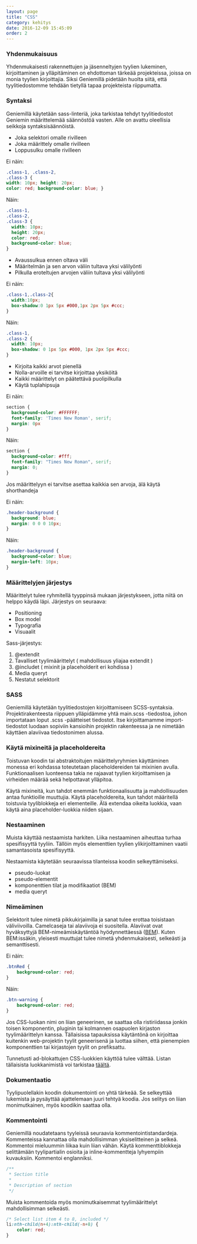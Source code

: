 ```yaml
---
layout: page
title: "CSS"
category: kehitys
date: 2016-12-09 15:45:09
order: 2
---
```


### Yhdenmukaisuus

Yhdenmukaisesti rakennettujen ja jäsenneltyjen tyylien lukeminen, kirjoittaminen ja ylläpitäminen on ehdottoman tärkeää projekteissa, joissa on monia tyylien kirjoittajia. Siksi Geniemillä pidetään huolta siitä, että tyylitiedostomme tehdään tietyllä tapaa projekteista riippumatta.

### Syntaksi

Geniemillä käytetään sass-linteriä, joka tarkistaa tehdyt tyylitiedostot Geniemin määrittelemää säännöstöä vasten. Alle on avattu oleellisia seikkoja syntaksisäännöistä.

* Joka selektori omalle rivilleen
* Joka määrittely omalle rivilleen
* Loppusulku omalle rivilleen

Ei näin:

```css
.class-1, .class-2,
.class-3 {
width: 10px; height: 20px;
color: red; background-color: blue; }
```

Näin:

```css
.class-1,
.class-2,
.class-3 {
  width: 10px;
  height: 20px;
  color: red;
  background-color: blue;
}
```

* Avaussulkua ennen oltava väli
* Määritelmän ja sen arvon väliin tultava yksi välilyönti
* Pilkulla eroteltujen arvojen väliin tultava yksi välilyönti

Ei näin:

```css
.class-1,.class-2{
  width:10px;
  box-shadow:0 1px 5px #000,1px 2px 5px #ccc;
}
```

Näin:

```css
.class-1,
.class-2 {
  width: 10px;
  box-shadow: 0 1px 5px #000, 1px 2px 5px #ccc;
}
```

* Kirjoita kaikki arvot pienellä
* Nolla-arvoille ei tarvitse kirjoittaa yksiköitä
* Kaikki määrittelyt on päätettävä puolipilkulla
* Käytä tuplahipsuja

Ei näin:

```css
section {
  background-color: #FFFFFF;
  font-family: 'Times New Roman', serif;
  margin: 0px
}
```

Näin:

```css
section {
  background-color: #fff;
  font-family: "Times New Roman", serif;
  margin: 0;
}
```

Jos määrittelyyn ei tarvitse asettaa kaikkia sen arvoja, älä käytä shorthandeja

Ei näin:

```css
.header-background {
  background: blue;
  margin: 0 0 0 10px;
}
```

Näin:

```css
.header-background {
  background-color: blue;
  margin-left: 10px;
}
```

### Määrittelyjen järjestys

Määrittelyt tulee ryhmitellä tyyppinsä mukaan järjestykseen, jotta niitä on helppo käydä läpi. Järjestys on seuraava:
* Positioning
* Box model
* Typografia
* Visuaalit

Sass-järjestys:

1. @extendit
2. Tavalliset tyylimäärittelyt ( mahdollisuus yliajaa extendit )
3. @includet ( mixinit ja placeholderit eri kohdissa )
4. Media queryt
4. Nestatut selektorit

### SASS

Geniemillä käytetään tyylitiedostojen kirjoittamiseen SCSS-syntaksia. Projektirakenteesta riippuen ylläpidämme yhtä main.scss -tiedostoa, johon importataan loput .scss -päätteiset tiedostot. Itse kirjoittamamme import-tiedostot luodaan sopiviin kansioihin projektin rakenteessa ja ne nimetään käyttäen alaviivaa tiedostonimen alussa.

### Käytä mixineitä ja placeholdereita

Toistuvan koodin tai abstraktoitujen määrittelyryhmien käyttäminen monessa eri kohdassa toteutetaan placeholdereiden tai mixinien avulla. Funktionaalisen luonteensa takia ne rajaavat tyylien kirjoittamisen ja virheiden määrää sekä helpottavat ylläpitoa.

Käytä mixineitä, kun tahdot enemmän funktionaalisuutta ja mahdollisuuden antaa funktioille muuttujia. Käytä placeholdereita, kun tahdot määritellä toistuvia tyyliblokkeja eri elementeille. Älä extendaa oikeita luokkia, vaan käytä aina placeholder-luokkia niiden sijaan.

### Nestaaminen

Muista käyttää nestaamista harkiten. Liika nestaaminen aiheuttaa turhaa spesifisyyttä tyyliin. Tällöin myös elementtien tyylien ylikirjoittaminen vaatii samantasoista spesifisyyttä.

Nestaamista käytetään seuraavissa tilanteissa koodin selkeyttämiseksi.

* pseudo-luokat
* pseudo-elementit
* komponenttien tilat ja modifikaatiot (BEM)
* media queryt

### Nimeäminen

Selektorit tulee nimetä pikkukirjaimilla ja sanat tulee erottaa toisistaan väliviivoilla. Camelcaseja tai alaviivoja ei suositella. Alaviivat ovat hyväksyttyjä BEM-nimeämiskäytäntöä hyödynnettäessä ([BEM](http://csswizardry.com/2013/01/mindbemding-getting-your-head-round-bem-syntax/)). Kuten BEM:issäkin, yleisesti muuttujat tulee nimetä yhdenmukaisesti, selkeästi ja semanttisesti.

Ei näin:

```css
.btnRed {
    background-color: red;
}
```

Näin:

```css
.btn-warning {
    background-color: red;
}
```

Jos CSS-luokan nimi on liian geneerinen, se saattaa olla ristiriidassa jonkin toisen komponentin, pluginin tai kolmannen osapuolen kirjaston tyylimäärittelyn kanssa. Tällaisissa tapauksissa käytäntönä on kirjoittaa kuitenkin web-projektin tyylit geneerisenä ja luottaa siihen, että pienempien komponenttien tai kirjastojen tyylit on prefiksattu.

Tunnetusti ad-blokattujen CSS-luokkien käyttöä tulee välttää. Listan tällaisista luokkanimistä voi tarkistaa [täältä](https://easylist-downloads.adblockplus.org/easylist.txt).

### Dokumentaatio

Tyylipuolellakin koodin dokumentointi on yhtä tärkeää. Se selkeyttää lukemista ja pysäyttää ajattelemaan juuri tehtyä koodia. Jos selitys on liian monimutkainen, myös koodikin saattaa olla.

### Kommentointi

Geniemillä noudatetaans tyyleissä seuraavia kommentointistandardeja. Kommenteissa kannattaa olla mahdollisimman yksiselitteinen ja selkeä. Kommentoi mieluummin liikaa kuin liian vähän. Käytä kommenttiblokkeja selittämään tyylipartialin osioita ja inline-kommentteja lyhyempiin kuvauksiin. Kommentoi englanniksi.

```css
/**
 * Section title
 *
 * Description of section
 */
```

Muista kommentoida myös monimutkaisemmat tyylimäärittelyt mahdollisimman selkeästi.

```css
/* Select list item 4 to 8, included */
li:nth-child(n+4):nth-child(-n+8) {
    color: red;
}
```

<!---
### Suorituskyky

### Performance

Let's be honest, CSS "speed" and performance is not as important as PHP or JavaScript performance. However, this doesn't mean we should ignore it. A sum of small improvements equals better experience for the user.

Three areas of concern are [network requests](#user-content-network-requests), [CSS specificity](#user-content-css-specificity) and [animation](#user-content-animations) performance.

Performance best practices are not only for the browser experience, but for code maintenance as well.

### Network Requests

* Limit the number of requests by concatenating CSS files and encoding sprites and font files to the CSS file.
* Minify stylesheets
* Use GZIP compression when possible
Automate these tasks with a PHP or/and JavaScript build process.

### CSS Specificity

Stylesheets should go from less specific rules to highly specific rules. We want our selectors specific enough so that we don't rely on code order, but not too specific so that they can be easily overridden.

For that purpose, **classes** are our preferred selectors: pretty low specificity but high reusability.

Avoid using `!important` at all costs.

Use [efficient selectors](http://csswizardry.com/2011/09/writing-efficient-css-selectors/).

Avoid:

```css
div {
  background: radial-gradient(ellipse at center,  #a90329 0%,#8f0222 44%,#6d0019 100%);
}
```

Overqualified:

```css
 div div header#header div ul.nav-menu li a.black-background {
  background: radial-gradient(ellipse at center,  #a90329 0%,#8f0222 44%,#6d0019 100%);
}
```

### Reusable code

Styles that can be shared, should be shared (aka DRY, Don’t Repeat Yourself). This will make our stylesheets less bloated and prevent the browser from doing the same calculations several times. Make good use of Sass placeholders. (also see [Inheritance](#inheritance))

### CSS over assets

Don't add an extra asset if a design element can be translated in the browser using CSS only. We value graceful degradation over additional HTTP requests.

Very common examples include gradients and triangles.

### Animations

It's a common belief that CSS animations are more performant than JavaScript animations. A few articles aimed to set the record straight (linked below).

* If you're only animating simple state changes and need good mobile support, go for CSS (most cases).
* If you need more complex animations, use a JavaScript animation framework or requestAnimationFrame.

Limit your CSS animations to 3D transforms (translate, rotate, scale) and opacity, as those are aided by the GPU and thus smoother. Note that too much reliance on the GPU can also overload it.

Avoid:

```css
#menu li{
  left: 0;
  transition: all 1s ease-in-out;
}
#menu li:hover {
  left: 10px
}
```

Always test animations on a real mobile device loading real assets, to ensure the limited memory environment doesn't tank the site.

Articles worth reading:
* [CSS animations performance: the untold story](http://greensock.com/css-performance)
* [Myth Busting: CSS Animations vs. JavaScript](https://css-tricks.com/myth-busting-css-animations-vs-javascript/)
* [CSS vs. JS Animation: Which is Faster?](http://davidwalsh.name/css-js-animation)
* [Why Moving Elements With Translate() Is Better Than Pos:abs Top/left](http://www.paulirish.com/2012/why-moving-elements-with-translate-is-better-than-posabs-topleft/)
* [CSS vs JavaScript Animations](https://developers.google.com/web/fundamentals/look-and-feel/animations/css-vs-javascript?hl=en)
* [requestAnimationFrame](https://developer.mozilla.org/en-US/docs/Web/API/window/requestAnimationFrame)

### Responsive websites

We build our websites mobile first. We do not rely on `respond.js` as it does not work well in certain environments. Instead, we leverage the benefits of Sass to manipulate our breakpoints.

### Min-width media queries

A responsive website should be built with min-width media queries.  This approach means that our media queries are consistent, readable and minimize selector overrides.

* For most selectors, properties will be added at later breakpoints. This way we can reduce the usage of overrides and resets.
* It targets the least capable browsers first which is philosophically in line with mobile first — a concept we often embrace for our sites
* When media queries consistently "point" in the same direction, it makes it easier to understand and maintain stylesheets.

Avoid mixing min-width and max-width media queries.

### Media queries placement

In Sass files, nest the media query or media query mixin within the selector it modifies. **Do not** create size-based partials (e.g. `_1024px.scss`, `_480px.scss`): it will be frustrating to hunt for a specific selector through all the files when we have to maintain the project. Putting the media query inside the selector will allow developers to immediately see all the different styles applied to an element.

Avoid:

```css
@media only screen and (min-width: 1024px) {
    @import "responsive/1024up";
}
.some-class {
    color: red;
}
.some-other-class {
    color: orange;
}
@media only screen and (min-width: 1024px) {
    .some-class {
        color: blue;
    }
}
```

Prefer:

```css
.some-class {
    color: red;
    @media only screen and (min-width: 1024px) {
        color: blue;
    }
}
.some-other-class {
    color: orange;
}
```

### IE8 and older browser support

We prefer showing a fixed-width non-responsive desktop version to older IE users rather than showing a mobile version.

* Use a breakpoint mixin to target older browsers (See [sass-mq](https://github.com/sass-mq/sass-mq) and similar).
* Load a different stylesheet for older browsers.

### Frameworks

### Grids

If a simple grid is needed, define and document placeholders and mixins as needed in a _grid.scss partial. For an example of lightweight grid systems, see [Don’t Overthink It Grids](https://css-tricks.com/dont-overthink-it-grids/).

Our preference is not to use a 3rd party grid system. Too often we are faced with a design that isn’t built on a grid or purposefully breaks a loosely defined grid. Even if the designer had a grid in mind, there are often needs that require more creative solutions. For example: fixed-width content areas to accommodate advertising.

Sometimes a more complex grid sytem is warranted and leveraging a 3rd party library will gain some efficiency. However, keep in mind that by adopting a grid system you are forcing all future collaborators on the project to learn this system. For some sites we will consider the use of popular and well supported grid systems, such as [Bourbon Neat](http://neat.bourbon.io/) or [Susy](http://susydocs.oddbird.net/).

### Resets

As of [August 13th, 2015](http://10up.com/blog/2015/sponsoring-sanitize-css/) 10up has taken stewardship of [sanitize.css](https://github.com/10up/sanitize.css), making it our primary tool for resets. Although we can still consider using [normalize.css](http://necolas.github.io/normalize.css/).

### Further reading

[CSS: Just Try and Do a Good Job](http://css-tricks.com/just-try-and-do-a-good-job/)

---->
